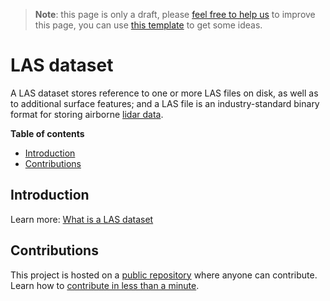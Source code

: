 > **Note**: this page is only a draft, please [feel free to help us](#contributions) to improve this page, you can use [this template](https://github.com/esri-es/awesome-arcgis/blob/master/RESOURCE_PAGE_TEMPLATE.md) to get some ideas.

# LAS dataset
A LAS dataset stores reference to one or more LAS files on disk, as well as to additional surface features; and a LAS file is an industry-standard binary format for storing airborne [lidar data](./lidar/README.md).

<!-- START doctoc generated TOC please keep comment here to allow auto update -->
<!-- DON'T EDIT THIS SECTION, INSTEAD RE-RUN doctoc TO UPDATE -->
**Table of contents**

- [Introduction](#introduction)
- [Contributions](#contributions)

<!-- END doctoc generated TOC please keep comment here to allow auto update -->

## Introduction

Learn more: [What is a LAS dataset](http://desktop.arcgis.com/en/arcmap/10.3/manage-data/las-dataset/what-is-a-las-dataset-.htm)


## Contributions

This project is hosted on a [public repository](https://github.com/hhkaos/awesome-arcgis) where anyone can contribute. Learn how to [contribute in less than a minute](https://github.com/hhkaos/awesome-arcgis/blob/master/CONTRIBUTING.md).